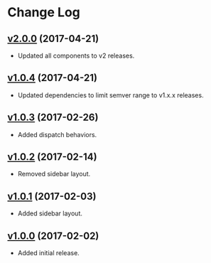 # Change Log

## [v2.0.0](https://github.com/arsnebula/nebula-app-essentials/releases/tag/v2.0.0) (2017-04-21)

- Updated all components to v2 releases.

## [v1.0.4](https://github.com/arsnebula/nebula-app-essentials/releases/tag/v1.0.4) (2017-04-21)

- Updated dependencies to limit semver range to v1.x.x releases.

## [v1.0.3](https://github.com/arsnebula/nebula-app-essentials/releases/tag/v1.0.3) (2017-02-26)

- Added dispatch behaviors.

## [v1.0.2](https://github.com/arsnebula/nebula-app-essentials/releases/tag/v1.0.2) (2017-02-14)

- Removed sidebar layout.

## [v1.0.1](https://github.com/arsnebula/nebula-app-essentials/releases/tag/v1.0.1) (2017-02-03)

- Added sidebar layout.

## [v1.0.0](https://github.com/arsnebula/nebula-app-essentials/releases/tag/v1.0.0) (2017-02-02)

- Added initial release.